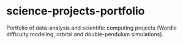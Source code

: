 # science-projects-portfolio
Portfolio of data-analysis and scientific computing projects (Wordle difficulty modeling, orbital and double-pendulum simulations).
